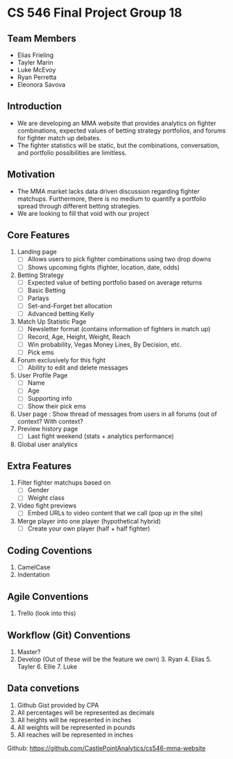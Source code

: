 # CS 546 Final Project Group 18

## Team Members
- Elias Frieling
- Tayler Marin
- Luke McEvoy
- Ryan Perretta
- Eleonora Savova

## Introduction

- We are developing an MMA website that provides analytics on fighter combinations, expected values of betting strategy portfolios, and forums for fighter match up debates. 
- The fighter statistics will be static, but the combinations, conversation, and portfolio possibilities are limitless.

## Motivation

- The MMA market lacks data driven discussion regarding fighter matchups. Furthermore, there is no medium to quantify a portfolio spread through different betting strategies.
- We are looking to fill that void with our project

## Core Features

1. Landing page
    - [ ] Allows users to pick fighter combinations using two drop downs
    - [ ] Shows upcoming fights (fighter, location, date, odds)
2. Betting Strategy
    - [ ] Expected value of betting portfolio based on average returns
    - [ ] Basic Betting
    - [ ] Parlays 
    - [ ] Set-and-Forget bet allocation
    - [ ] Advanced betting Kelly
3. Match Up Statistic Page
    - [ ] Newsletter format (contains information of fighters in match up)
    - [ ] Record, Age, Height, Weight, Reach
    - [ ] Win probability, Vegas Money Lines, By Decision, etc.
    - [ ] Pick ems
4. Forum exclusively for this fight
    - [ ] Ability to edit and delete messages
5. User Profile Page
    - [ ] Name
    - [ ] Age
    - [ ] Supporting info
    - [ ] Show their pick ems
6. User page : Show thread of messages from users in all forums (out of context? With context?
7. Preview history page
    - [ ] Last fight weekend (stats + analytics performance)
8. Global user analytics

## Extra Features

1. Filter fighter matchups based on
    - [ ] Gender
    - [ ] Weight class
2. Video fight previews
    - [ ] Embed URLs to video content that we call (pop up in the site)
3. Merge player into one player (hypothetical hybrid)
    - [ ] Create your own player (half + half fighter)

## Coding Coventions
1. CamelCase
2. Indentation

## Agile Conventions
1. Trello (look into this)

## Workflow (Git) Conventions
1. Master?
2. Develop
    (Out of these will be the feature we own)
    3. Ryan
    4. Elias
    5. Tayler
    6. Ellie
    7. Luke

## Data convetions
1. Github Gist provided by CPA
2. All percentages will be represented as decimals
3. All heights will be represented in inches
4. All weights will be represented in pounds
5. All reaches will be represented in inches

Github: https://github.com/CastlePointAnalytics/cs546-mma-website


